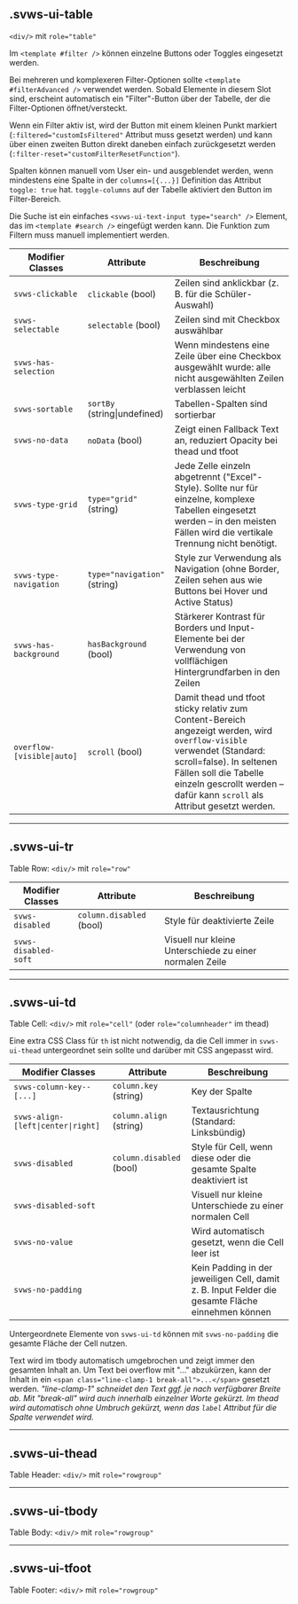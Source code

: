 ## .svws-ui-table
`<div/>` mit `role="table"`

Im `<template #filter />` können einzelne Buttons oder Toggles eingesetzt werden.

Bei mehreren und komplexeren Filter-Optionen sollte `<template #filterAdvanced />` verwendet werden.
Sobald Elemente in diesem Slot sind, erscheint automatisch ein "Filter"-Button über der Tabelle, der die Filter-Optionen öffnet/versteckt.

Wenn ein Filter aktiv ist, wird der Button mit einem kleinen Punkt markiert (`:filtered="customIsFiltered"` Attribut muss gesetzt werden) und kann über einen zweiten Button direkt daneben einfach zurückgesetzt werden (`:filter-reset="customFilterResetFunction"`).

Spalten können manuell vom User ein- und ausgeblendet werden, wenn mindestens eine Spalte in der `columns=[{...}]` Definition das Attribut `toggle: true` hat. `toggle-columns` auf der Tabelle aktiviert den Button im Filter-Bereich.

Die Suche ist ein einfaches `<svws-ui-text-input type="search" />` Element, das im `<template #search />` eingefügt werden kann. Die Funktion zum Filtern muss manuell implementiert werden.

| Modifier Classes | Attribute | Beschreibung |
| --- | --- | --- |
| `svws-clickable` | `clickable` (bool) | Zeilen sind anklickbar (z. B. für die Schüler-Auswahl) |
| `svws-selectable` | `selectable` (bool) | Zeilen sind mit Checkbox auswählbar |
| `svws-has-selection` | | Wenn mindestens eine Zeile über eine Checkbox ausgewählt wurde: alle nicht ausgewählten Zeilen verblassen leicht |
| `svws-sortable` | `sortBy` (string\|undefined) | Tabellen-Spalten sind sortierbar |
| `svws-no-data` | `noData` (bool) | Zeigt einen Fallback Text an, reduziert Opacity bei thead und tfoot |
| `svws-type-grid` | `type="grid"` (string) | Jede Zelle einzeln abgetrennt ("Excel"-Style). Sollte nur für einzelne, komplexe Tabellen eingesetzt werden – in den meisten Fällen wird die vertikale Trennung nicht benötigt. |
| `svws-type-navigation` | `type="navigation"` (string) | Style zur Verwendung als Navigation (ohne Border, Zeilen sehen aus wie Buttons bei Hover und Active Status) |
| `svws-has-background` | `hasBackground` (bool) | Stärkerer Kontrast für Borders und Input-Elemente bei der Verwendung von vollflächigen Hintergrundfarben in den Zeilen |
| `overflow-[visible\|auto]` | `scroll` (bool) | Damit thead und tfoot sticky relativ zum Content-Bereich angezeigt werden, wird `overflow-visible` verwendet (Standard: scroll=false). In seltenen Fällen soll die Tabelle einzeln gescrollt werden – dafür kann `scroll` als Attribut gesetzt werden. |

---

## .svws-ui-tr
Table Row: `<div/>` mit `role="row"`

| Modifier Classes | Attribute | Beschreibung |
| --- | --- | --- |
| `svws-disabled` | `column.disabled` (bool) | Style für deaktivierte Zeile |
| `svws-disabled-soft` | | Visuell nur kleine Unterschiede zu einer normalen Zeile |

---

## .svws-ui-td
Table Cell: `<div/>` mit `role="cell"` (oder `role="columnheader"` im thead)

Eine extra CSS Class für `th` ist nicht notwendig, da die Cell immer in `svws-ui-thead` untergeordnet sein sollte und darüber mit CSS angepasst wird.

| Modifier Classes | Attribute | Beschreibung |
| --- | --- | --- |
| `svws-column-key--[...]` | `column.key` (string) | Key der Spalte |
| `svws-align-[left\|center\|right]` | `column.align` (string) | Textausrichtung (Standard: Linksbündig) |
| `svws-disabled` | `column.disabled` (bool) | Style für Cell, wenn diese oder die gesamte Spalte deaktiviert ist |
| `svws-disabled-soft` | | Visuell nur kleine Unterschiede zu einer normalen Cell |
| `svws-no-value` | | Wird automatisch gesetzt, wenn die Cell leer ist |
| `svws-no-padding` | | Kein Padding in der jeweiligen Cell, damit z. B. Input Felder die gesamte Fläche einnehmen können |

Untergeordnete Elemente von `svws-ui-td` können mit `svws-no-padding` die gesamte Fläche der Cell nutzen.

Text wird im tbody automatisch umgebrochen und zeigt immer den gesamten Inhalt an. Um Text bei overflow mit "…" abzukürzen, kann der Inhalt in ein `<span class="line-clamp-1 break-all">...</span>` gesetzt werden.
_"line-clamp-1" schneidet den Text ggf. je nach verfügbarer Breite ab. Mit "break-all" wird auch innerhalb einzelner Worte gekürzt. Im thead wird automatisch ohne Umbruch gekürzt, wenn das `label` Attribut für die Spalte verwendet wird._

---

## .svws-ui-thead
Table Header: `<div/>` mit `role="rowgroup"`

---

## .svws-ui-tbody
Table Body: `<div/>` mit `role="rowgroup"`

---

## .svws-ui-tfoot
Table Footer: `<div/>` mit `role="rowgroup"`